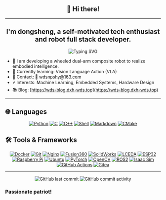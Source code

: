 <div align="center">

## 👋 Hi there!
------------
## I'm dongsheng, a self-motivated tech enthusiast and robot full stack developer.
</div>

<p align="center">
  <img src="https://readme-typing-svg.demolab.com?font=Fira+Code&size=22&pause=1000&color=36BCF7&center=true&vCenter=true&width=600&lines=Robotics+Enthusiast;AI+%26+Agent+Developer;Full+Stack+Developer;Embedded+Systems+Engineer" alt="Typing SVG" />
</p>

- 🔭 I am developing a wheeled dual-arm composite robot to realize embodied intelligence.
- 🌱 Currently learning: Vision Language Action (VLA)
- 💬 Contact: 📧 wdsnpshy@163.com
- ⚡ Interests: Machine Learning, Embedded Systems, Hardware Design
- 📚 Blog: [https://wds-blog.dxh-wds.top](https://wds-blog.dxh-wds.top)

--------------------------------------------------------------

## 🌐 Languages

<p align="center">
    <a href="https://www.python.org/"><img alt="Python" src="https://img.shields.io/badge/Python-3776AB?style=for-the-badge&logo=python&logoColor=white"/></a>
    <a href="https://en.cppreference.com/"><img alt="C" src="https://img.shields.io/badge/C-A8B9CC?style=for-the-badge&logo=c&logoColor=black"/></a>
    <a href="https://isocpp.org/"><img alt="C++" src="https://img.shields.io/badge/C++-00599C?style=for-the-badge&logo=cplusplus&logoColor=white"/></a>
    <a href="https://www.shellscript.sh/"><img alt="Shell" src="https://img.shields.io/badge/Shell-4EAA25?style=for-the-badge&logo=gnubash&logoColor=white"/></a>
    <a href="https://www.markdownguide.org/"><img alt="Markdown" src="https://img.shields.io/badge/Markdown-000000?style=for-the-badge&logo=markdown&logoColor=white"/></a>
    <a href="https://cmake.org/"><img alt="CMake" src="https://img.shields.io/badge/CMake-064F8C?style=for-the-badge&logo=cmake&logoColor=white"/></a>
</p>

## 🛠️ Tools & Frameworks

<p align="center">
    <a href="https://www.docker.com/"><img alt="Docker" src="https://img.shields.io/badge/Docker-2496ED?style=for-the-badge&logo=docker&logoColor=white"/></a>
    <a href="https://git-scm.com/"><img alt="Git" src="https://img.shields.io/badge/Git-F05032?style=for-the-badge&logo=git&logoColor=white"/></a>
    <a href="https://www.nginx.com/"><img alt="Nginx" src="https://img.shields.io/badge/Nginx-009639?style=for-the-badge&logo=nginx&logoColor=white"/></a>
    <a href="https://www.autodesk.com/products/fusion-360/overview"><img alt="Fusion360" src="https://img.shields.io/badge/Fusion360-000000?style=for-the-badge&logo=autodesk&logoColor=white"/></a>
    <a href="https://www.solidworks.com/"><img alt="SolidWorks" src="https://img.shields.io/badge/SolidWorks-1A1A1A?style=for-the-badge&logo=dassaultsystemes&logoColor=white"/></a>
    <a href="https://lceda.cn/"><img alt="LCEDA" src="https://img.shields.io/badge/LCEDA-000000?style=for-the-badge&logo=lcEDA&logoColor=white"/></a>
    <a href="https://www.espressif.com/en/products/socs/esp32"><img alt="ESP32" src="https://img.shields.io/badge/ESP32-E7352C?style=for-the-badge&logo=espressif&logoColor=white"/></a>
    <a href="https://www.raspberrypi.org/"><img alt="Raspberry Pi" src="https://img.shields.io/badge/RaspberryPi-A22846?style=for-the-badge&logo=raspberrypi&logoColor=white"/></a>
    <a href="https://ubuntu.com/"><img alt="Ubuntu" src="https://img.shields.io/badge/Ubuntu-E95420?style=for-the-badge&logo=ubuntu&logoColor=white"/></a>
    <a href="https://pytorch.org/"><img alt="PyTorch" src="https://img.shields.io/badge/PyTorch-EE4C2C?style=for-the-badge&logo=pytorch&logoColor=white"/></a>
    <a href="https://opencv.org/"><img alt="OpenCV" src="https://img.shields.io/badge/OpenCV-5C3EE8?style=for-the-badge&logo=opencv&logoColor=white"/></a>
    <a href="https://www.ros.org/"><img alt="ROS2" src="https://img.shields.io/badge/ROS2-22314E?style=for-the-badge&logo=ros&logoColor=white"/></a>
    <a href="https://developer.nvidia.com/isaac-sim"><img alt="Isaac Sim" src="https://img.shields.io/badge/IsaacSim-76B900?style=for-the-badge&logo=nvidia&logoColor=white"/></a>
    <a href="https://github.com/features/actions"><img alt="GitHub Actions" src="https://img.shields.io/badge/GitHub_Actions-2088FF?style=for-the-badge&logo=github-actions&logoColor=white"/></a>
    <a href="https://gitea.io/"><img alt="Gitea" src="https://img.shields.io/badge/Gitea-609926?style=for-the-badge&logo=gitea&logoColor=white"/></a>
</p>

--------------------------------------------------------------

<p align="center">
  <img src="https://img.shields.io/github/last-commit/wds-dxh/wds-dxh?style=flat-square&color=blue" alt="GitHub last commit"/>
  <img src="https://img.shields.io/github/commit-activity/m/wds-dxh/wds-dxh?style=flat-square&color=red" alt="GitHub commit activity"/>
</p>

### Passionate patriot!
